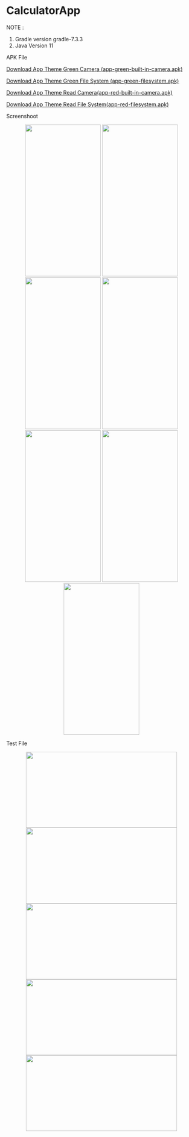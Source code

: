 # CalculatorApp

NOTE :
1. Gradle version gradle-7.3.3
2. Java Version 11


APK File 

<a href="https://firebasestorage.googleapis.com/v0/b/calculatorimg.appspot.com/o/app-green-built-in-camera.apk?alt=media&token=dba2fc94-b7ee-4939-8145-2c3e394769f7" download>Download App Theme Green Camera (app-green-built-in-camera.apk)</a>


<a href="https://firebasestorage.googleapis.com/v0/b/calculatorimg.appspot.com/o/app-green-filesystem.apk?alt=media&token=ad765aa9-ee27-4e85-9d26-e9bdda23b90f" download>Download App Theme Green File System (app-green-filesystem.apk)</a>


<a href="https://firebasestorage.googleapis.com/v0/b/calculatorimg.appspot.com/o/app-red-built-in-camera.apk?alt=media&token=fc3810f5-ff4b-4b33-8080-35aba70bfa04" download>Download App Theme Read Camera(app-red-built-in-camera.apk)</a>


<a href="https://firebasestorage.googleapis.com/v0/b/calculatorimg.appspot.com/o/app-red-filesystem.apk?alt=media&token=612f7d72-2220-4699-b54e-775641d47602" download>Download App Theme Read File System(app-red-filesystem.apk)</a>


Screenshoot 


<p align="center">
  <image src="https://user-images.githubusercontent.com/121522930/214191133-c3d216c6-d015-4f66-8e1c-abb5a3d42b42.png" width="200" height="400" />
  
  <image src="https://user-images.githubusercontent.com/121522930/214191615-b10c033f-1227-4428-aa1c-c8c1fcd2e150.png" width="200" height="400" />
  
  <image src="https://user-images.githubusercontent.com/121522930/214191684-d5b643ae-2c74-415b-ae67-c27f1d07f239.png" width="200" height="400" />
  
  <image src="https://user-images.githubusercontent.com/121522930/214191763-63586df3-a804-49bf-9785-cdf8553503dd.png" width="200" height="400" />
  
  <image src="https://user-images.githubusercontent.com/121522930/214191790-ee33c489-6fa4-44d8-aa4b-0e8f38d24f4d.png" width="200" height="400" />
  
  <image src="https://user-images.githubusercontent.com/121522930/214191834-b30e54c4-2f26-4e79-b648-9b73b84eb18c.png" width="200" height="400" />
  
  <image src="https://user-images.githubusercontent.com/121522930/214192668-f0f9b642-ec67-4f26-a0dc-8ea30430cb46.jpg" width="200" height="400" />
  
 </p>
 
 Test File

<p align="center">
  
   <image src="https://user-images.githubusercontent.com/121522930/214192846-7cef9727-a9e3-424f-b5ac-bfffa93cc9f0.jpg" width="400" height="200" />

   <image src="https://user-images.githubusercontent.com/121522930/214192997-0c57693e-afb6-4f1e-9476-045b5a3dbfcd.jpg" width="400" height="200" />


  <image src="https://user-images.githubusercontent.com/121522930/214193352-b9f759b1-fac7-4748-ad1c-9cc602ca5bba.jpg" width="400" height="200" />
  <image src="https://user-images.githubusercontent.com/121522930/214193356-4e9dc3bb-4f2c-41ec-a317-fd2267304dc0.jpg" width="400" height="200" />
  <image src="https://user-images.githubusercontent.com/121522930/214193416-5841bb44-2a3c-48d7-a67c-dbaed4a1b481.jpg" width="400" height="200" />
  
</p>


